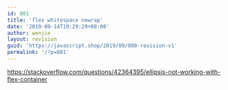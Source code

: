 ```yaml
---
id: 801
title: 'flex whitespace nowrap'
date: '2019-09-14T19:29:29+08:00'
author: wenjie
layout: revision
guid: 'https://javascript.shop/2019/09/800-revision-v1'
permalink: '/?p=801'
---
```


<https://stackoverflow.com/questions/42364395/ellipsis-not-working-with-flex-container>